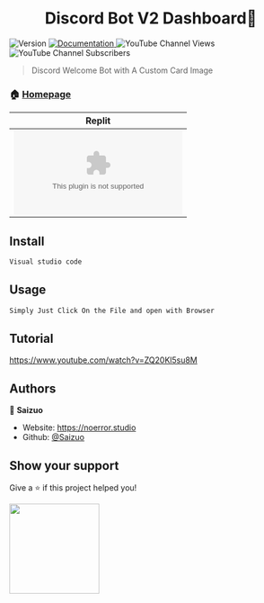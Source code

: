 <h1 align="center">Discord Bot V2 Dashboard👋</h1>
<p>
  <img alt="Version" src="https://img.shields.io/badge/version-V1-blue.svg?cacheSeconds=2592000" />
  <a href="https://unique-cord.netlify.app/docs" target="_blank">
    <img alt="Documentation" src="https://img.shields.io/badge/documentation-yes-brightgreen.svg" />
  </a>
<img alt="YouTube Channel Views" src="https://img.shields.io/youtube/channel/views/UC61eXKDPxuQot7ojsijLPMg?style=social">
<img alt="YouTube Channel Subscribers" src="https://img.shields.io/youtube/channel/subscribers/UC61eXKDPxuQot7ojsijLPMg?style=social">

  </a>
</p>

> Discord Welcome Bot with A Custom Card Image

### 🏠 [Homepage](https://discord.gg/RyKxBQR7GD)

  Replit |
|---|
| [![Run on Repl.it](https://repl.it/badge/github/igorkowalczyk/majo.exe)](https://replit.com/@Saizuo/Dashboard-Template-V2) 

## Install

```sh
Visual studio code
```

## Usage

```sh
Simply Just Click On the File and open with Browser
```

## Tutorial

https://www.youtube.com/watch?v=ZQ20Kl5su8M


## Authors

👤 **Saizuo**

* Website: https://noerror.studio
* Github: [@Saizuo](https://github.com/Saizuo)


## Show your support

Give a ⭐️ if this project helped you!

<a href="https://www.patreon.com/NoError">
  <img src="https://c5.patreon.com/external/logo/become_a_patron_button@2x.png" width="160">
</a>
